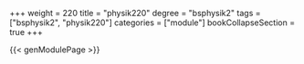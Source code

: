+++
weight = 220
title = "physik220"
degree = "bsphysik2"
tags = ["bsphysik2", "physik220"]
categories = ["module"]
bookCollapseSection = true
+++

{{< genModulePage >}}
